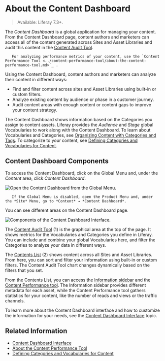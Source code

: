 # About the Content Dashboard

> Available: Liferay 7.3+.

The *Content Dashboard* is a global application for managing your content. From the Content Dashboard page, content authors and marketers can access all of the content generated across Sites and Asset Libraries and audit this content in the [Content Audit Tool](./content-dashboard-interface.md#content-audit-tool).

```note::
   For analyzing performance metrics of your content, use the `Content Performance Tool <../content-performance-tool/about-the-content-performance-tool.md>`_ .
```

Using the Content Dashboard, content authors and marketers can analyze their content in different ways:

- Find and filter content across sites and Asset Libraries using built-in or custom filters.
- Analyze existing content by audience or phase in a customer journey.
- Audit content areas with enough content or content gaps to improve your content strategy.

The Content Dashboard shows information based on the Categories you assign to content assets. Liferay provides the *Audience* and *Stage* global Vocabularies to work along with the Content Dashboard. To learn about Vocabularies and Categories, see [Organizing Content with Categories and Tags](../tags-and-categories/organizing-content-with-categories-and-tags.md). To categorize to your content, see [Defining Categories and Vocabularies for Content](../tags-and-categories/defining-categories-and-vocabularies-for-content.md).

## Content Dashboard Components

To access the Content Dashboard, click on the Global Menu and, under the *Content* area, click *Content Dashboard*.

![Open the Content Dashboard from the Global Menu.](./about-the-content-dashboard/images/02.png)

```note::
   If the Global Menu is disabled, open the Product Menu and, under the *Site* Menu, go to *Content* → *Content Dashboard*.
```

You can see different areas on the Content Dashboard page.

![Components of the Content Dashboard Interface.](./about-the-content-dashboard/images/01.png)

The [Content Audit Tool](./content-dashboard-interface.md#content-audit-tool) (1) is the graphical area at the top of the page. It shows metrics for the Vocabularies and Categories you define in Liferay. You can include and combine your global Vocabularies here, and filter the Categories to analyze your data in different ways.

The [Contents List](./content-dashboard-interface.md#contents-list) (2) shows content across all Sites and Asset Libraries. From here, you can sort and filter your information using built-in or custom filters. The Content Audit Tool chart changes dynamically based on the filters that you set.

From the Contents List, you can access the [Information sidebar](./content-dashboard-interface.md#information-sidebar) and the [Content Performance tool](../content-performance-tool/about-the-content-performance-tool.md). The Information sidebar provides different metadata for each asset, while the Content Performance tool gathers statistics for your content, like the number of reads and views or the traffic channels.

To learn more about the Content Dashboard interface and how to customize the information for your needs, see the [Content Dashboard Interface](./content-dashboard-interface.md) topic.

## Related Information

- [Content Dashboard Interface](./content-dashboard-interface.md)
- [About the Content Performance Tool](../content-performance-tool/about-the-content-performance-tool.md)
- [Defining Categories and Vocabularies for Content](../tags-and-categories/defining-categories-and-vocabularies-for-content.md)

